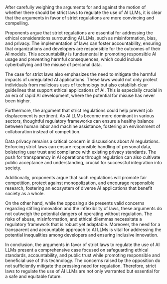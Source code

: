 After carefully weighing the arguments for and against the motion of whether there should be strict laws to regulate the use of AI LLMs, it is clear that the arguments in favor of strict regulations are more convincing and compelling.

Proponents argue that strict regulations are essential for addressing the ethical considerations surrounding AI LLMs, such as misinformation, bias, and privacy. The implementation of laws can foster accountability, ensuring that organizations and developers are responsible for the outcomes of their AI models. This accountability is fundamental in promoting responsible AI usage and preventing harmful consequences, which could include cyberbullying and the misuse of personal data.

The case for strict laws also emphasizes the need to mitigate the harmful impacts of unregulated AI applications. These laws would not only protect individuals from malicious uses of technology but also establish clear guidelines that support ethical applications of AI. This is especially crucial in an era of rapid AI development, where the potential for misuse has never been higher.

Furthermore, the argument that strict regulations could help prevent job displacement is pertinent. As AI LLMs become more dominant in various sectors, thoughtful regulatory frameworks can ensure a healthy balance between human labor and machine assistance, fostering an environment of collaboration instead of competition.

Data privacy remains a critical concern in discussions about AI regulations. Enforcing strict laws can ensure responsible handling of personal data, bolstering user trust and compliance with existing privacy standards. The push for transparency in AI operations through regulation can also cultivate public acceptance and understanding, crucial for successful integration into society.

Additionally, proponents argue that such regulations will promote fair competition, protect against monopolization, and encourage responsible research, fostering an ecosystem of diverse AI applications that benefit society as a whole.

On the other hand, while the opposing side presents valid concerns regarding stifling innovation and the inflexibility of laws, these arguments do not outweigh the potential dangers of operating without regulation. The risks of abuse, misinformation, and ethical dilemmas necessitate a regulatory framework that is robust yet adaptable. Moreover, the need for a transparent and accountable approach to AI LLMs is vital for addressing the potential inequalities among developers and ensuring inclusive innovation.

In conclusion, the arguments in favor of strict laws to regulate the use of AI LLMs present a comprehensive case focused on safeguarding ethical standards, accountability, and public trust while promoting responsible and beneficial use of this technology. The concerns raised by the opposition do not sufficiently mitigate the pressing need for regulation. Therefore, strict laws to regulate the use of AI LLMs are not only warranted but essential for a safe and equitable future.